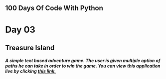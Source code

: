## 100 Days Of Code With Python

# Day 03

## Treasure Island

##### A simple text based adventure game. The user is given multiple option of paths he can take in order to win the game. You can view this application live by clicking [this link.](https://repl.it/@ArisRoutsis/treasure-island-start-1#main.py)

